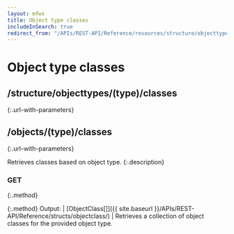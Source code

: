 ```yaml
---
layout: mfws
title: Object type classes
includeInSearch: true
redirect_from: "/APIs/REST-API/Reference/resources/structure/objecttypes/type/classes.html"
---
```


# Object type classes

## /structure/objecttypes/(type)/classes
{:.url-with-parameters}
## /objects/(type)/classes
{:.url-with-parameters}

Retrieves classes based on object type.
{:.description}

### GET
{:.method}

{:.method}
Output: | [ObjectClass[]]({{ site.baseurl }}/APIs/REST-API/Reference/structs/objectclass/)
| Retrieves a collection of object classes for the provided object type.